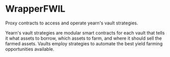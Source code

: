 # WrapperFWIL
Proxy contracts to access and operate yearn's vault strategies.


Yearn's vault strategies are modular smart contracts for each vault that tells it what assets to borrow, which assets to farm, and where it should sell the farmed assets. Vaults employ strategies to automate the best yield farming opportunities available.

